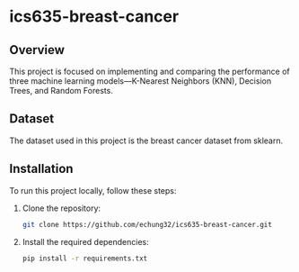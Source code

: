 # ics635-breast-cancer

## Overview
This project is focused on implementing and comparing the performance of three machine learning models—K-Nearest Neighbors (KNN), Decision Trees, and Random Forests.

## Dataset
The dataset used in this project is the breast cancer dataset from sklearn.

## Installation
To run this project locally, follow these steps:
1. Clone the repository:
    ```bash
    git clone https://github.com/echung32/ics635-breast-cancer.git
    ```
2. Install the required dependencies:
    ```bash
    pip install -r requirements.txt
    ```
